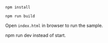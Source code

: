 `npm install`

`npm run build`

Open `index.html` in browser to run the sample.

npm run dev instead of start.
